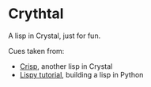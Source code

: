 # Crythtal

A lisp in Crystal, just for fun.

Cues taken from:
  - [Crisp](https://github.com/rhysd/Crisp), another lisp in Crystal
  - [Lispy tutorial](http://norvig.com/lispy.html), building a lisp in Python
